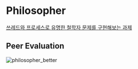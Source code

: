 # Philosopher

[쓰레드와 프로세스로 유명한 철학자 문제를 구현해보는 과제](https://ko.wikipedia.org/wiki/%EC%8B%9D%EC%82%AC%ED%95%98%EB%8A%94_%EC%B2%A0%ED%95%99%EC%9E%90%EB%93%A4_%EB%AC%B8%EC%A0%9C)

## Peer Evaluation

![philosopher_better](https://user-images.githubusercontent.com/59194905/116808550-5d9c1c00-ab74-11eb-8e68-bacdc19af664.png)

